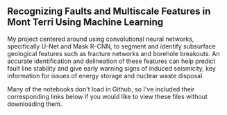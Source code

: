 ## Recognizing Faults and Multiscale Features in Mont Terri Using Machine Learning

My project centered around using convolutional neural networks, specifically U-Net and Mask R-CNN, to segment and identify subsurface geological features such as fracture networks and borehole breakouts. An accurate identification and delineation of these features can help predict fault line stability and give early warning signs of induced seismicity, key information for issues of energy storage and nuclear waste disposal.

Many of the notebooks don't load in Github, so I've included their corresponding links below if you would like to view these files without downloading them.
